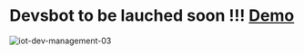 # Devsbot to be lauched soon !!! [Demo](https://www.niraltek.com/iot-device-management.html#demo)
![iot-dev-management-03](https://github.com/user-attachments/assets/9c87435d-80a4-48c9-be63-b5d73dc79185)

